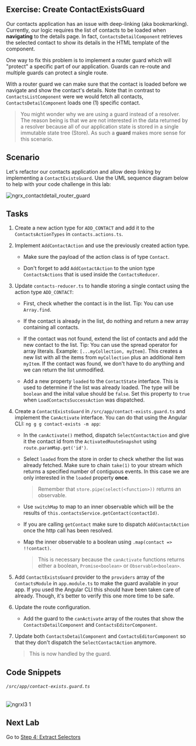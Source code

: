 ## Exercise: Create ContactExistsGuard

Our contacts application has an issue with deep-linking (aka bookmarking). Currently, our logic requires the list of contacts to be loaded when **navigating** to the details page. In fact, `ContactsDetailComponent` retrieves the selected contact to show its details in the HTML template of the component.

One way to fix this problem is to implement a router guard which will "protect" a specific part of our application. Guards can re-route and multiple guards can protect a single route.

With a router guard we can make sure that the contact is loaded before we navigate and show the contact's details. Note that in contrast to `ContactsListComponent` were we would fetch all contacts, `ContactsDetailComponent` loads one (1) specific contact.

> You might wonder why we are using a guard instead of a resolver. The reason being is that we are not interested in the data returned by a resolver because all of our application state is stored in a single immutable state tree (Store). As such a **guard** makes more sense for this scenario.

## Scenario

Let's refactor our contacts application and allow deep linking by implementing a `ContactExistsGuard`. Use the UML sequence diagram below to help with your code challenge in this lab:

![ngrx_contactdetail_router_guard](https://cloud.githubusercontent.com/assets/210413/25588493/21679b24-2e6e-11e7-8072-58bce451f333.png)

## Tasks

1. Create a new action type for `ADD_CONTACT` and add it to the `ContactsActionTypes` in `contacts.actions.ts`.

2. Implement `AddContactAction` and use the previously created action type.

    * Make sure the payload of the action class is of type `Contact`.

    * Don't forget to add `AddContactAction` to the union type `ContactsActions` that is used inside the `ContactsReducer`.

3. Update `contacts-reducer.ts` to handle storing a single contact using the action type `ADD_CONTACT`:

   * First, check whether the contact is in the list. Tip: You can use `Array.find`.  

   * If the contact is already in the list, do nothing and return a new array containing all contacts.

   * If the contact was not found, extend the list of contacts and add the new contact to the list.
   Tip: You can use the spread operator for array literals. Example: `[...myCollection, myItem]`.
   This creates a new list with all the items from `myCollection` plus an additional item `myItem`. If the contact was found, we don't have to do anything and we can return the list unmodified.

   * Add a new property `loaded` to the `ContactState` interface. This is used to determine if the list was already loaded. The type will be `boolean` and the inital value should be `false`. Set this property to `true` when `LoadContactsSuccessAction` was dispatched.

4. Create a `ContactExistsGuard` in `/src/app/contact-exists.guard.ts` and implement the `CanActivate` interface. You can do that using the Angular CLI: `ng g g contact-exists -m app`:

    * In the `canActivate()` method, dispatch `SelectContactAction` and give it the contact id from the `ActivatedRouteSnapshot` using `route.paramMap.get('id')`.

    * Select `loaded` from the store in order to check whether the list was already fetched. Make sure to
      chain `take(1)` to your stream which returns a specified number of contiguous events. In this case
      we are only interested in the `loaded` property **once**.

      > Remember that `store.pipe(select(<function>))` returns an observable.

    * Use `switchMap` to map to an inner observable which will be the results of `this.contactsService.getContact(contactId)`.

    * If you are calling `getContact` make sure to dispatch `AddContactAction` once the http call has been resolved.

    *  Map the inner observable to a boolean using `.map(contact => !!contact)`.

        > This is necessary because the `canActivate` functions returns either a boolean, `Promise<boolean>`
        > or `Observable<boolean>`.

5. Add `ContactExistsGuard` provider to the `providers` array of the `ContactsModule` in `app.module.ts` to make the guard available in your app. If you used the Angular CLI this should have been taken care of already. Though, it's better to verify this one more time to be safe.

6. Update the route configuration.

    * Add the guard to the `canActivate` array of the routes that show the `ContactsDetailComponent` and
    `ContactsEditorComponent`.

7. Update both `ContactsDetailComponent` and `ContactsEditorComponent` so that they don't dispatch
   the `SelectContactAction` anymore.

    > This is now handled by the guard.


## Code Snippets

###### `/src/app/contact-exists.guard.ts`

![ngrxl3 1](https://user-images.githubusercontent.com/210413/47104576-43441080-d29e-11e8-936c-e121ed1c850a.jpg)

## Next Lab

Go to [Step 4: Extract Selectors](step-4-extract-selectors-and-use-entity-pattern.md)
